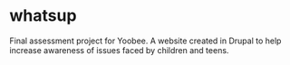 # whatsup
Final assessment project for Yoobee. A website created in Drupal to help increase awareness of issues faced 
by children and teens.
